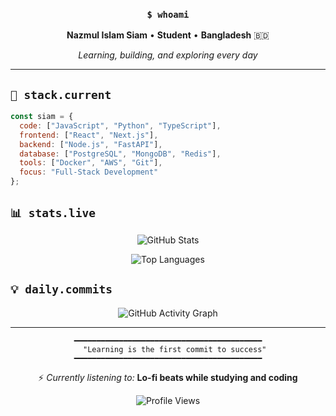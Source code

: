 <div align="center">

### `$ whoami`

**Nazmul Islam Siam** • **Student** • **Bangladesh** 🇧🇩

*Learning, building, and exploring every day*

</div>

---

## `🚀 stack.current`

```js
const siam = {
  code: ["JavaScript", "Python", "TypeScript"],
  frontend: ["React", "Next.js"],
  backend: ["Node.js", "FastAPI"],
  database: ["PostgreSQL", "MongoDB", "Redis"],
  tools: ["Docker", "AWS", "Git"],
  focus: "Full-Stack Development"
};
```

## `📊 stats.live`

<div align="center">

![GitHub Stats](https://github-readme-stats.vercel.app/api?username=alienx13&show_icons=true&theme=dark&hide_border=true)

![Top Languages](https://github-readme-stats.vercel.app/api/top-langs/?username=alienx13&layout=compact&theme=dark&hide_border=true)

</div>


## `💡 daily.commits`

<div align="center">

![GitHub Activity Graph](https://github-readme-activity-graph.vercel.app/graph?username=alienx13&theme=react-dark&hide_border=true)

</div>

---

<div align="center">

```
━━━━━━━━━━━━━━━━━━━━━━━━━━━━━━━━━━━━━━━━━━
   "Learning is the first commit to success"
━━━━━━━━━━━━━━━━━━━━━━━━━━━━━━━━━━━━━━━━━━
```

⚡ *Currently listening to:* **Lo-fi beats while studying and coding**

![Profile Views](https://komarev.com/ghpvc/?username=alienx13&color=blue&style=flat-square&label=Profile+Views)

</div>
